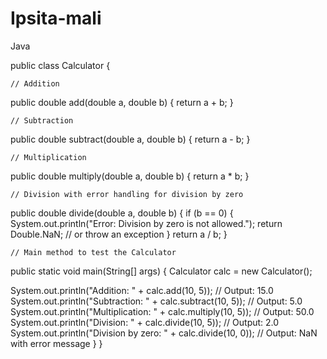 # Ipsita-mali
Java

public class Calculator {

    // Addition
  public double add(double a, double b) {
        return a + b;
    }

    // Subtraction
  public double subtract(double a, double b) {
        return a - b;
    }

    // Multiplication
   public double multiply(double a, double b) {
        return a * b;
    }

    // Division with error handling for division by zero
   public double divide(double a, double b) {
        if (b == 0) {
            System.out.println("Error: Division by zero is not allowed.");
            return Double.NaN; // or throw an exception
        }
        return a / b;
    }

    // Main method to test the Calculator
   public static void main(String[] args) {
        Calculator calc = new Calculator();

System.out.println("Addition: " + calc.add(10, 5));         // Output: 15.0
        System.out.println("Subtraction: " + calc.subtract(10, 5)); // Output: 5.0
        System.out.println("Multiplication: " + calc.multiply(10, 5)); // Output: 50.0
        System.out.println("Division: " + calc.divide(10, 5));      // Output: 2.0
        System.out.println("Division by zero: " + calc.divide(10, 0)); // Output: NaN with error message
    }
}




